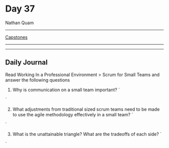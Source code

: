 # Day 37

Nathan Quam

---

[Capstones](https://github.com/JordanWilker/Prompetition)

---

---

## Daily Journal

Read Working In a Professional Environment > Scrum for Small Teams and answer the following questions

1. Why is communication on a small team important?
`

`

2. What adjustments from traditional sized scrum teams need to be made to use the agile methodology effectively in a small team?
`

`

3. What is the unattainable triangle? What are the tradeoffs of each side?
`

`

